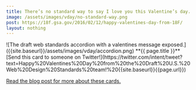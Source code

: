 ```yaml
---
title: There’s no standard way to say I love you this Valentine’s day.
image: /assets/images/vday/no-standard-way.png
post: https://18f.gsa.gov/2016/02/12/happy-valentines-day-from-18F/
layout: nothing
---
```

<meta name="twitter:card" content="photo" />
<meta name="twitter:title" content="{{ page.title }}" />
<meta name="twitter:image" content="{{site.baseurl}}{{page.image}}" />
<meta name="twitter:url" content="{{ page.post }}" />
![The draft web standards accordion with a valentines message exposed.]({{site.baseurl}}/assets/images/vday/accordion.png)
**{{ page.title }}** [Send this card to someone on Twitter!](https://twitter.com/intent/tweet?text=Happy%20Valentines%20Day%20from%20the%20Draft%20U.S.%20Web%20Design%20Standards%20team!%20{{site.baseurl}}{{page.url}})

[Read the blog post for more about these cards.]({{site.baseurl}}{{page.image}})
